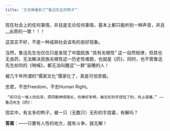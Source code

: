 ```yaml
---
title: '又仿佛看到了“鲁迅先生的鸭子”'
---
```


现在社会上的任何事情，并且是无论任何事情，基本上都只能听到一种声音，并且__出奇的一致！！！

这其实不好，不是一种成熟社会该有的良好现象。

当然，鲁迅先生也仅仅只是发现了中国民族 “具有劣根性” 这一自然规律，但其也无良药，无法解决民族劣根性这一历史性难题，也就是《药》，同时，也不管鲁迅先生如何的《呐喊》，都无法叫醒这"一群"装睡的人！

被几千年所谓的“儒家文化”儒家化了，真是可怕至极。  

忠君，不忠Freedom，不忠Human Right。

```
 “却只见一堆人的后背，颈项都伸得很长，仿佛好多鸭，被无形的手捏住了的，向上提着。” ——鲁迅先生《药》：
```
现实中，有太多的鸭子，被一只（无数只）无形的手捏着，有解吗？

__答案__：——只要有人性的地方，就有斗争，就无解！
